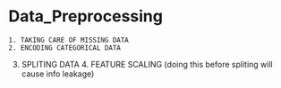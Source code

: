 # Data_Preprocessing
	1. TAKING CARE OF MISSING DATA 
	2. ENCODING CATEGORICAL DATA 
  3. SPLITING DATA 
	4. FEATURE SCALING (doing this before spliting will cause info leakage)  

